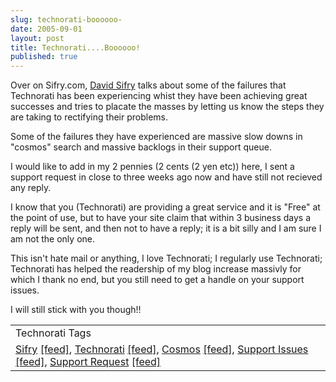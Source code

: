 ```yaml
---
slug: technorati-boooooo-
date: 2005-09-01
layout: post
title: Technorati....Boooooo!
published: true
---
```

Over on Sifry.com, <a href="http://www.sifry.com/alerts/archives/000338.html">David Sifry</a> talks about some of the failures that Technorati has been experiencing whist they have been achieving great successes and tries to placate the masses by letting us know the steps they are taking to rectifying their problems.<p />Some of the failures they have experienced are massive slow downs in "cosmos" search and massive backlogs in their support queue.<p />I would like to add in my 2 pennies (2 cents (2 yen etc)) here, I sent a support request in close to three weeks ago now and have still not recieved any reply.<p />I know that you (Technorati) are providing a great service and it is "Free" at the point of use, but to have your site claim that within 3 business days a reply will be sent, and then not to have a reply; it is a bit silly and I am sure I am not the only one.<p />This isn't hate mail or anything, I love Technorati; I regularly use Technorati; Technorati has helped the readership of my blog increase massivly for which I thank no end, but you still need to get a handle on your support issues.<p />I will still stick with you though!!<p /><table class="TechnoratiHead TagHeader">
<tr><td>Technorati Tags</td></tr>
<tr class="Technorati"><td>
<a href="http://www.technorati.com/tag/Sifry" class="Tag" rel="tag">Sifry</a> <a href="http://feeds.technorati.com/feed/posts/tag/Sifry" class="Tag">[feed]</a>, <a href="http://www.technorati.com/tag/Technorati" class="Tag" rel="tag">Technorati</a> <a href="http://feeds.technorati.com/feed/posts/tag/Technorati" class="Tag">[feed]</a>, <a href="http://www.technorati.com/tag/Cosmos" class="Tag" rel="tag">Cosmos</a> <a href="http://feeds.technorati.com/feed/posts/tag/Cosmos" class="Tag">[feed]</a>, <a href="http://www.technorati.com/tag/Support%20Issues" class="Tag" rel="tag">Support Issues</a> <a href="http://feeds.technorati.com/feed/posts/tag/Support%20Issues" class="Tag">[feed]</a>, <a href="http://www.technorati.com/tag/Support%20Request" class="Tag" rel="tag">Support Request</a> <a href="http://feeds.technorati.com/feed/posts/tag/Support%20Request" class="Tag">[feed]</a>
</td></tr>
</table><div class="blogger-post-footer"><img class="posterous_download_image" src="https://blogger.googleusercontent.com/tracker/8109338-112560471674850231?l=www.kinlan.co.uk%2Findex.html" height="1" alt="" width="1" /></div>

